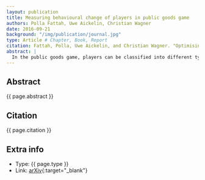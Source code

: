 ```yaml
---
layout: publication
title: Measuring behavioural change of players in public goods game
authors: Polla Fattah, Uwe Aickelin, Christian Wagner
date: 2016-09-21
background: "/img/publication/journal.jpg"
type: Article # Chapter, Book, Report
citation: Fattah, Polla, Uwe Aickelin, and Christian Wagner. "Optimising rule-based classification in temporal data." arXiv preprint arXiv:1607.05913 (2016).
abstract: |
  In the public goods game, players can be classified into different types according to their participation in the game. It is an important issue for economists to be able to measure players’ strategy changes over time which can be considered as concept drift. In this study, we present a method for measuring changes in items’ cluster membership in temporal data. The method consists of three steps in the first step, the temporal data will be transformed into a discrete series of time points then each time point will be clustered separately. In the last step, the items’ membership in the clusters is compared with a reference of behaviour to determine the amount of behavioural change in each time point. Different external cluster validity indices and area under the curve are used to measure these changes. Instead of different cluster label comparison, we use these indices a new way to compare between clusters and reference points. In this study, three categories of reference of behaviours are used 1- first time point, 2- previous time pint and 3- the general overall behaviour of the items. For the public goods game, our results indicate that the players are changing over time but the change is smooth and relatively constant between any two time points.
---
```


## Abstract

{{ page.abstract }}

## Citation

{{ page.citation }}

## Extra info

- Type: {{ page.type }}
- Link: [arXiv](https://arxiv.org/abs/1607.05913){:target="\_blank"}
